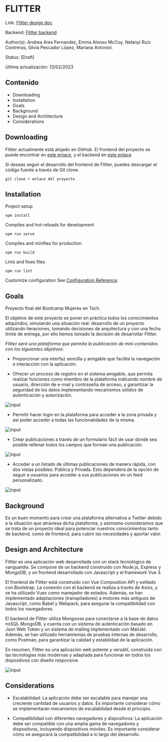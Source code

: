 # FLITTER
Link: [Flitter design doc](https://github.com/No-Woman-No-Work/flitter/blob/main/README.md)

Backend: [Flitter backend](https://github.com/No-Woman-No-Work/v1-Flitter-Back-)

Author(s): Andrea Ares Fernandez, Emma Alonso McCoy, Nelanyi Ruiz Contreras, Silvia Pescador López, Mariana Antoniol.

Status: [Draft]

Ultima actualización: 13/02/2023

## Contenido
- Downloading
- Installation
- Goals
- Background
- Design and Architecture
- Considerations


## Downloading
Flitter actualmente está alojado en GitHub. El frontend del proyecto se puede encontrar en [este enlace](https://github.com/No-Woman-No-Work/flitter), y el backend en [este enlace](https://github.com/No-Woman-No-Work/v1-Flitter-Back-)

Si deseas seguir el desarrollo del frontend de Flitter, puedes descargar el código fuente a través de Git clone.

```
git clone + enlace del proyecto
```

## Installation

Project setup
```
npm install
```

Compiles and hot-reloads for development
```
npm run serve
```

Compiles and minifies for production
```
npm run build
```

Lints and fixes files
```
npm run lint
```

Customize configuration
See [Configuration Reference](https://cli.vuejs.org/config/).

## Goals
Proyecto final del Bootcamp Mujeres en Tech.

El objetivo de este proyecto es poner en práctica todos los conocimientos adquiridos, simulando una situación real: desarrollo de un proyecto utilizando iteraciones, tomando decisiones de arquitectura y con una fecha límite de entrega, por ello hemos tomado la decisión de desarrollar Flitter.

_Flitter será una plataforma que permita la publicación de mini contenidos con los siguientes objetivos:_

- Proporcionar una interfaz sencilla y amigable que facilite la navegación e interacción con la aplicación.

- Ofrecer un proceso de registro en el sistema amigable, que permita realizar funciones como miembro de la plataforma indicando nombre de
usuario, dirección de e-mail y contraseña de acceso, y garantizar la seguridad de los datos implementando mecanismos sólidos de autenticación y autorización.

![input](https://user-images.githubusercontent.com/50715363/215982356-72e9a497-cc91-4109-97d7-595d5b2a9f19.png)

- Permitir hacer login en la plataforma para acceder a la zona privada y así poder acceder a todas las funcionalidades de la misma.

![input](https://user-images.githubusercontent.com/50715363/215983030-9a6ed6fd-03b7-47e8-82d6-545bbcdab9a0.png)

- Crear publicaciones a través de un formulario fácil de usar donde sea posible rellenar todos los campos que forman una publicación.

![input](https://user-images.githubusercontent.com/50715363/216117628-caad82ab-c973-4f93-89fa-94ebc7c9faa5.png)

- Acceder a un listado de últimas publicaciones de manera rápida, con dos vistas posibles: Pública y Privada. Esto dependerá de la opción de seguir a usuarios para acceder a sus publicaciones en un feed personalizado.

![input](https://user-images.githubusercontent.com/50715363/216122456-a706d9cc-5c74-4b36-ab57-6801f8742725.png)

## Background
Es un buen momento para crear una plataforma alternativa a Twitter debido a la situación que atraviesa dicha plataforma, y asimismo consideramos que se trata de un proyecto ideal para potenciar nuestros conocimientos tanto de backend, como de frontend, para cubrir las necesidades y aportar valor.

## Design and Architecture
Flitter es una aplicación web desarrollada con un stack tecnológico de vanguardia. Se compone de un backend construido con Node.js, Express y MongoDB, y un frontend desarrollado con Javascript y el framework Vue 3.

El frontend de Flitter está construido con Vue Composition API y estilado con Bootstrap. La conexión con el backend se realiza a través de Axios, y se ha utilizado Vuex como manejador de estados. Además, se han implementado adaptaciones (transpiladores) a motores más antiguos de Javascript, como Babel y Webpack, para asegurar la compatibilidad con todos los navegadores.

El backend de Flitter utiliza Mongoose para conectarse a la base de datos noSQL MongoDB, y cuenta con un sistema de autenticación basado en Json Web Token y un sistema de mailing implementado con MailJet. Además, se han utilizado herramientas de pruebas internas de desarrollo, como Postman, para garantizar la calidad y estabilidad de la aplicación.

En resumen, Flitter es una aplicación web potente y versátil, construida con las tecnologías más modernas y adaptada para funcionar en todos los dispositivos con diseño responsive.

![input](https://user-images.githubusercontent.com/50715363/218560841-5ae5c39a-f3d8-4b0e-aab0-e9fe8a2cf7b6.png)

## Considerations
- Escalabilidad: La aplicación debe ser escalable para manejar una creciente cantidad de usuarios y datos. Es importante considerar cómo se implementarán mecanismos de escalabilidad desde el principio.

- Compatibilidad con diferentes navegadores y dispositivos: La aplicación debe ser compatible con una amplia gama de navegadores y dispositivos, incluyendo dispositivos móviles. Es importante considerar cómo se asegurará la compatibilidad a lo largo del desarrollo.

